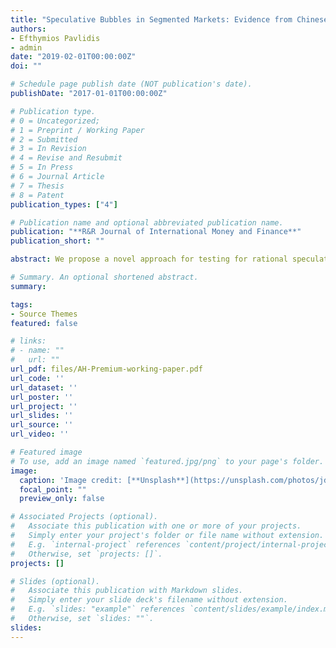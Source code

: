 ```yaml
---
title: "Speculative Bubbles in Segmented Markets: Evidence from Chinese Cross-Listed Stocks"
authors:
- Efthymios Pavlidis
- admin
date: "2019-02-01T00:00:00Z"
doi: ""

# Schedule page publish date (NOT publication's date).
publishDate: "2017-01-01T00:00:00Z"

# Publication type.
# 0 = Uncategorized; 
# 1 = Preprint / Working Paper 
# 2 = Submitted
# 3 = In Revision
# 4 = Revise and Resubmit
# 5 = In Press
# 6 = Journal Article
# 7 = Thesis 
# 8 = Patent
publication_types: ["4"]

# Publication name and optional abbreviated publication name.
publication: "**R&R Journal of International Money and Finance**"
publication_short: ""

abstract: We propose a novel approach for testing for rational speculative bubbles in segmented capital markets. The basic idea is that, under capital controls, heterogeneity of speculative expectations across international equity markets causes financial assets with identical cash flow promises to trade at different prices. Because these deviations from the law of one price inherit the properties of the speculative bubble process, they display periods of explosive dynamics and have predictive power for future movements in equity prices in sample. These two hypotheses can be examined empirically using sequential unit root tests and predictive regressions. An attractive feature of this approach for bubble detection is that it does not require the specification of a model for market fundamentals, thus mitigating the well-known joint hypothesis problem. The focus of the paper is on mainland Chinese companies that cross list shares in Hong Kong. China is an ideal setting for our analysis because of the significant restrictions on capital movements imposed by the authorities and the turbulent behaviour of its stock market over the last decades.

# Summary. An optional shortened abstract.
summary: 

tags:
- Source Themes
featured: false

# links:
# - name: ""
#   url: ""
url_pdf: files/AH-Premium-working-paper.pdf
url_code: ''
url_dataset: ''
url_poster: ''
url_project: ''
url_slides: ''
url_source: ''
url_video: ''

# Featured image
# To use, add an image named `featured.jpg/png` to your page's folder. 
image:
  caption: 'Image credit: [**Unsplash**](https://unsplash.com/photos/jdD8gXaTZsc)'
  focal_point: ""
  preview_only: false

# Associated Projects (optional).
#   Associate this publication with one or more of your projects.
#   Simply enter your project's folder or file name without extension.
#   E.g. `internal-project` references `content/project/internal-project/index.md`.
#   Otherwise, set `projects: []`.
projects: []

# Slides (optional).
#   Associate this publication with Markdown slides.
#   Simply enter your slide deck's filename without extension.
#   E.g. `slides: "example"` references `content/slides/example/index.md`.
#   Otherwise, set `slides: ""`.
slides: 
---
```


<!-- {{% alert note %}}
Click the *Cite* button above to demo the feature to enable visitors to import publication metadata into their reference management software.
{{% /alert %}}

{{% alert note %}}
Click the *Slides* button above to demo Academic's Markdown slides feature.
{{% /alert %}}

Supplementary notes can be added here, including [code and math](https://sourcethemes.com/academic/docs/writing-markdown-latex/). --!>

